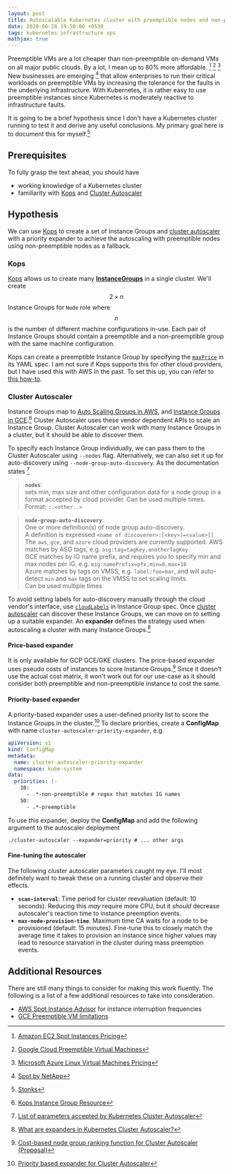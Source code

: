 ```yaml
---
layout: post
title: Autoscalable Kubernetes cluster with preemptible nodes and non-preemptible fallback
date: 2020-06-28 19:50:00 +0530
tags: kubernetes infrastructure ops
mathjax: true
---
```


Preemptible VMs are a lot cheaper than non-preemptible on-demand VMs on all
major public clouds. By a lot, I mean up to 80% more affordable. [^1] [^2] [^3]
New businesses are emerging [^4] that allow enterprises to run their critical
workloads on preemptible VMs by increasing the tolerance for the faults in the
underlying infrastructure. With Kubernetes, it is rather easy to use preemptible
instances since Kubernetes is moderately reactive to infrastructure faults.

It is going to be a brief hypothesis since I don't have a Kubernetes cluster
running to test it and derive any useful conclusions. My primary goal here is to
document this for myself.[^5]

## Prerequisites

To fully grasp the text ahead, you should have

- working knowledge of a Kubernetes cluster
- familiarity with [Kops][kops] and [Cluster Autoscaler][cluster-autoscaler]

## Hypothesis

We can use [Kops][kops] to create a set of Instance Groups and [cluster
autoscaler][cluster-autoscaler] with a priority expander to achieve the
autoscaling with preemptible nodes using non-preemptible nodes as a fallback.

### Kops

[Kops][kops] allows us to create many [**InstanceGroups**][kops-instance-groups]
in a single cluster. We'll create $$2 \times n$$ Instance Groups for `Node` role
where $$n$$ is the number of different machine configurations in-use. Each pair
of Instance Groups should contain a preemptible and a non-preemptible group with
the same machine configuration.

Kops can create a preemptible Instance Group by specifying the
[`maxPrice`][kops-ig-max-price] in its YAML spec. I am not sure if Kops supports
this for other cloud providers, but I have used this with AWS in the past. To
set this up, you can refer to [this how-to][kops-ig-spot-how-to].

### Cluster Autoscaler

Instance Groups map to [Auto Scaling Groups in AWS][aws-ec2-asg], and [Instance
Groups in GCE][gcp-ig].[^6] Cluster Autoscaler uses these vendor dependent APIs
to scale an Instance Group. Cluster Autoscaler can work with many Instance
Groups in a cluster, but it should be able to discover them.

To specify each Instance Group individually, we can pass them to the Cluster
Autoscaler using `--nodes` flag. Alternatively, we can also set it up for
auto-discovery using `--node-group-auto-discovery`. As the documentation states
[^7]

> **`nodes`**:  
> sets min, max size and other configuration data for a node group in a format
> accepted by cloud provider. Can be used multiple times. Format: `::<other..>`

> **`node-group-auto-discovery`**:  
> One or more definition(s) of node group auto-discovery.<br>A definition is
> expressed `<name of discoverer>:[<key>[=<value>]]`<br>The `aws`, `gce`, and
> `azure` cloud providers are currently supported. AWS matches by ASG tags, e.g.
> `asg:tag=tagKey,anotherTagKey`<br>GCE matches by IG name prefix, and requires
> you to specify min and max nodes per IG, e.g.
> `mig:namePrefix=pfx,min=0,max=10`<br> Azure matches by tags on VMSS, e.g.
> `label:foo=bar`, and will auto-detect `min` and `max` tags on the VMSS to set
> scaling limits.<br>Can be used multiple times

To avoid setting labels for auto-discovery manually through the cloud vendor's
interface, use [`cloudLabels`][kops-ig-cloud-labels] in Instance Group spec.
Once [cluster autoscaler][cluster-autoscaler] can discover these Instance
Groups, we can move on to setting up a suitable expander. An **expander**
defines the strategy used when autoscaling a cluster with many Instance
Groups.[^8]

#### Price-based expander

It is only available for GCP GCE/GKE clusters. The price-based expander uses
pseudo costs of instances to score Instance Groups.[^9] Since it doesn't use the
actual cost matrix, it won't work out for our use-case as it should consider
both preemptible and non-preemptible instance to cost the same.

#### Priority-based expander

A priority-based expander uses a user-defined priority list to score the
Instance Groups in the cluster.[^10] To declare priorities, create a
**ConfigMap** with name `cluster-autoscaler-priority-expander`, e.g.

```yaml
apiVersion: v1
kind: ConfigMap
metadata:
  name: cluster-autoscaler-priority-expander
  namespace: kube-system
data:
  priorities: |-
    10:
      - .*-non-preemptible # regex that matches IG names
    50:
      - .*-preemptible
```

To use this expander, deploy the **ConfigMap** and add the following argument to
the autoscaler deployment

```shell
./cluster-autoscaler --expander=priority # ... other args
```

#### Fine-tuning the autoscaler

The following cluster autoscaler parameters caught my eye. I'll most definitely
want to tweak these on a running cluster and observe their effects.

- **`scan-interval`**: Time period for cluster reevaluation (default: 10
  seconds). Reducing this *may* require more CPU, but it *should* decrease
  autoscaler's reaction time to instance preemption events.
- **`max-node-provision-time`**: Maximum time CA waits for a node to be
  provisioned (default: 15 minutes). Fine-tune this to closely match the average
  time it takes to provision an instance since higher values may lead to
  resource starvation in the cluster during mass preemption events.

## Additional Resources

There are still many things to consider for making this work fluently. The
following is a list of a few additional resources to take into consideration.

- [AWS Spot Instance Advisor][aws-spot-advisor] for instance interruption
  frequencies
- [GCE Preemptible VM limitations][gce-preemptible-limitations]

[^1]: [Amazon EC2 Spot Instances Pricing][ref-1]
[^2]: [Google Cloud Preemptible Virtual Machines][ref-2]
[^3]: [Microsoft Azure Linux Virtual Machines Pricing][ref-3]
[^4]: [Spot by NetApp][ref-4]
[^5]: [Stonks][ref-5]
[^6]: [Kops Instance Group Resource][ref-6]
[^7]: [List of parameters accepted by Kubernetes Cluster Autoscaler][ref-7]
[^8]: [What are expanders in Kubernetes Cluster Autoscaler?][ref-8]
[^9]: [Cost-based node group ranking function for Cluster Autoscaler (Proposal)][ref-9]
[^10]: [Priority based expander for Cluster Autoscaler][ref-10]

[kops]: https://github.com/kubernetes/kops
[cluster-autoscaler]: https://github.com/kubernetes/autoscaler/tree/master/cluster-autoscaler
[kops-instance-groups]: https://github.com/kubernetes/kops/blob/master/docs/instance_groups.md
[kops-ig-max-price]: https://pkg.go.dev/k8s.io/kops/pkg/apis/kops?tab=doc#InstanceGroupSpec.MaxPrice
[kops-ig-spot-how-to]: https://onica.com/blog/devops/aws-spot-instances-with-kubernetes-kops/
[aws-ec2-asg]: https://docs.aws.amazon.com/autoscaling/ec2/userguide/AutoScalingGroup.html
[gcp-ig]: https://cloud.google.com/compute/docs/instance-groups
[kops-ig-cloud-labels]: https://github.com/kubernetes/kops/blob/master/docs/labels.md
[aws-spot-advisor]: https://aws.amazon.com/ec2/spot/instance-advisor/
[gce-preemptible-limitations]: https://cloud.google.com/compute/docs/instances/preemptible#limitations
[ref-1]: https://aws.amazon.com/ec2/spot/pricing/
[ref-2]: https://cloud.google.com/preemptible-vms
[ref-3]: https://azure.microsoft.com/en-in/pricing/details/virtual-machines/linux/
[ref-4]: https://spot.io
[ref-5]: http://stankmemes.com/
[ref-6]: https://kops.sigs.k8s.io/instance_groups/
[ref-7]: https://github.com/kubernetes/autoscaler/blob/master/cluster-autoscaler/FAQ.md#what-are-the-parameters-to-ca
[ref-8]: https://github.com/kubernetes/autoscaler/blob/master/cluster-autoscaler/FAQ.md#what-are-expanders
[ref-9]: https://github.com/kubernetes/autoscaler/blob/master/cluster-autoscaler/proposals/pricing.md
[ref-10]: https://github.com/kubernetes/autoscaler/blob/master/cluster-autoscaler/expander/priority/readme.md

